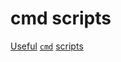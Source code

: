 # cmd scripts

[Useful](https://ss64.com/nt/) [`cmd`](https://github.com/topics/cmd-scripts) [scripts](https://gist.github.com/bengarrett/893b506767af611fa530)
